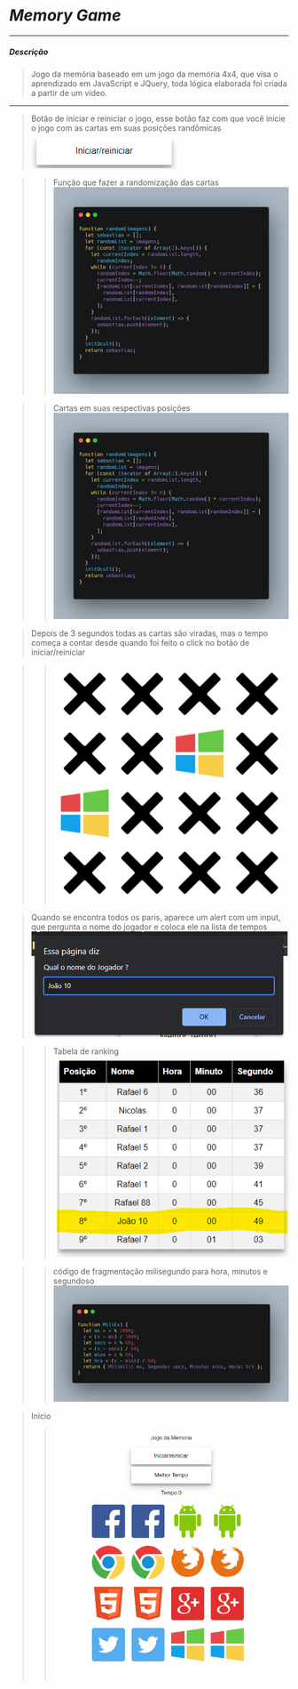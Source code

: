 # *Memory Game*
---
##### Descrição
> Jogo da memória baseado em um jogo da memória  4x4, que visa o aprendizado em JavaScript e JQuery, toda lógica elaborada foi criada a partir de um vídeo.
---
>Botão de iniciar e reiniciar o jogo, esse botão faz com que você inicie o jogo com as cartas em suas posições randômicas 
![alt text](https://github.com/RafaellSouzza/MemoryGame/blob/main/imagens/Captura%20de%20tela%202021-09-21%20211734.png)

>> Função que fazer a randomização das cartas
>>![alt text](https://github.com/RafaellSouzza/MemoryGame/blob/main/imagens/carbon.png)

>> Cartas em suas respectivas posições  
>>![alt text](https://github.com/RafaellSouzza/MemoryGame/blob/main/imagens/carbon.png)

>Depois de 3 segundos todas as cartas são viradas, mas o tempo começa a contar desde quando foi feito o click no botão de iniciar/reiniciar

>>![alt text](https://github.com/RafaellSouzza/MemoryGame/blob/main/imagens/Captura%20de%20tela%202021-09-21%20212036.png)

>Quando se encontra todos os paris, aparece um alert com um input, que pergunta o nome do jogador e coloca ele na lista de tempos  
![alt text](https://github.com/RafaellSouzza/MemoryGame/blob/main/imagens/Captura%20de%20tela%202021-09-21%20212301.png)

>>Tabela de ranking
>>![alt text](https://github.com/RafaellSouzza/MemoryGame/blob/main/imagens/Captura%20de%20tela%202021-09-21%20212435.png)

>> código de fragmentação milisegundo para hora, minutos e segundoso 
>>![alt text](https://github.com/RafaellSouzza/MemoryGame/blob/main/imagens/carbon%20(1).png)

> Inicio
>>![alt text](https://github.com/RafaellSouzza/MemoryGame/blob/main/imagens/Captura%20de%20tela%202021-09-21%20211848.png)